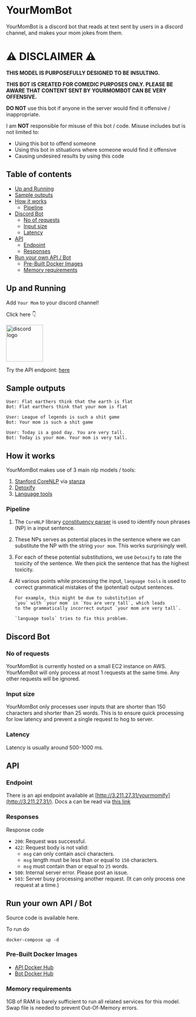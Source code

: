 <!-- omit in toc -->

# YourMomBot

YourMomBot is a discord bot that reads at text sent by
users in a discord channel, and makes your mom jokes from them.

<!-- omit in toc -->

# :warning: DISCLAIMER :warning:

**THIS MODEL IS PURPOSEFULLY DESIGNED TO BE INSULTING.**

**THIS BOT IS CREATED FOR COMEDIC PURPOSES ONLY. PLEASE BE AWARE THAT
CONTENT SENT BY YOURMOMBOT CAN BE VERY OFFENSIVE.**

**DO NOT** use this bot if anyone in the server would find it offensive /
inappropriate.

I am **NOT** responsible for misuse of this bot / code. Misuse includes
but is not limited to:

- Using this bot to offend someone
- Using this bot in stituations where someone would find it offensive
- Causing undesired results by using this code

<!-- omit in toc -->

## Table of contents

- [Up and Running](#up-and-running)
- [Sample outputs](#sample-outputs)
- [How it works](#how-it-works)
  - [Pipeline](#pipeline)
- [Discord Bot](#discord-bot)
  - [No of requests](#no-of-requests)
  - [Input size](#input-size)
  - [Latency](#latency)
- [API](#api)
  - [Endpoint](#endpoint)
  - [Responses](#responses)
- [Run your own API / Bot](#run-your-own-api--bot)
  - [Pre-Built Docker Images](#pre-built-docker-images)
  - [Memory requirements](#memory-requirements)

## Up and Running

Add `Your Mom` to your discord channel!

Click here :point_down:

[<img src="static/logo.png" alt="discord logo" width="100">](https://discord.com/api/oauth2/authorize?client_id=856211082720444456&permissions=68608&scope=bot)

Try the API endpoint: [here](http://3.211.27.31/docs)

## Sample outputs

```
User: Flat earthers think that the earth is flat
Bot: Flat earthers think that your mom is flat

User: League of legends is such a shit game
Bot: Your mom is such a shit game

User: Today is a good day. You are very tall.
Bot: Today is your mom. Your mom is very tall.
```

## How it works

YourMomBot makes use of 3 main nlp models / tools:

1. [Stanford CoreNLP](https://stanfordnlp.github.io/CoreNLP/)
   via [stanza](https://stanfordnlp.github.io/stanza/corenlp_client.html)
2. [Detoxify](https://github.com/unitaryai/detoxify)
3. [Language tools](https://github.com/jxmorris12/language_tool_python)

### Pipeline

1.  The `CoreNLP` library
    [constituency parser](https://stanfordnlp.github.io/CoreNLP/parse.html)
    is used to
    identify noun phrases (NP) in a input sentence.
2.  These NPs serves as potential places in the sentence where we can
    substitute the NP with the string `your mom`. This works surprisingly
    well.
3.  For each of these potential substitutions, we use `Detoxify` to
    rate the toxicity of the sentence. We then pick the sentence
    that has the highest toxicity.
4.  At various points while processing the input, `language tools`
    is used to correct grammatical mistakes of the (potential)
    output sentences.

        For example, this might be due to substitution of
        `you` with `your mom` in `You are very tall`, which leads
        to the grammatically incorrect output `your mom are very tall`.

        `language tools` tries to fix this problem.

## Discord Bot

### No of requests

YourMomBot is currently hosted on a small EC2 instance on AWS. YourMomBot will only process at most 1 requests at the same time. Any other requests will be ignored.

### Input size

YourMomBot only processes user inputs that are
shorter than 150 characters and shorter than
25 words. This is to ensure quick processing for
low latency and prevent a single request to
hog to server.

### Latency

Latency is usually around 500-1000 ms.

## API

### Endpoint

There is an api endpoint available at [http://3.211.27.31/yourmomify](http://3.211.27.31/).
Docs a can be read via [this link](http://3.211.27.31/docs)

### Responses

Response code

- `200`: Request was successful.
- `422`: Request body is not valid:
  - `msg` can only contain ascii characters.
  - `msg` length must be less than or equal to `150` characters.
  - `msg` must contain than or equal to `25` words.
- `500`: Internal server error. Please post an issue.
- `503`: Server busy processing another request. (It can only process one request at a time.)

## Run your own API / Bot

Source code is available here.

To run do

```console
docker-compose up -d
```

### Pre-Built Docker Images

- [API Docker Hub](https://hub.docker.com/repository/docker/andylolu24/yourmom-api)
- [Bot Docker Hub](https://hub.docker.com/repository/docker/andylolu24/yourmom-bot)

### Memory requirements

1GB of RAM is barely sufficient to run all related services for this model.
Swap file is needed to prevent Out-Of-Memory errors.

